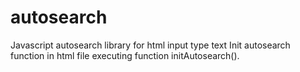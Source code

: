 # autosearch
Javascript autosearch library for html input type text
Init autosearch function in html file executing function initAutosearch().
